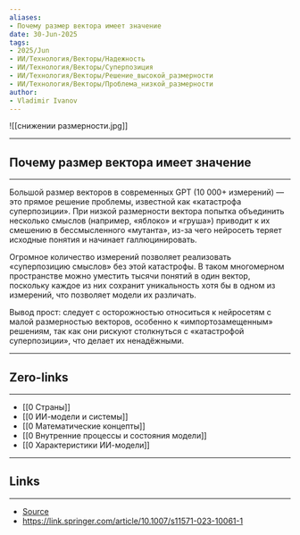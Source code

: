```yaml
---
aliases: 
- Почему размер вектора имеет значение 
date: 30-Jun-2025
tags:
- 2025/Jun
- ИИ/Технология/Векторы/Надежность
- ИИ/Технология/Векторы/Суперпозиция
- ИИ/Технология/Векторы/Решение_высокой_размерности
- ИИ/Технология/Векторы/Проблема_низкой_размерности
author:
- Vladimir Ivanov
---
```

![[снижении размерности.jpg]]

-----
##  Почему размер вектора имеет значение 
-----
Большой размер векторов в современных GPT (10 000+ измерений) — это прямое решение проблемы, известной как «катастрофа суперпозиции». При низкой размерности вектора попытка объединить несколько смыслов (например, «яблоко» и «груша») приводит к их смешению в бессмысленного «мутанта», из-за чего нейросеть теряет исходные понятия и начинает галлюцинировать.

Огромное количество измерений позволяет реализовать «суперпозицию смыслов» без этой катастрофы. В таком многомерном пространстве можно уместить тысячи понятий в один вектор, поскольку каждое из них сохранит уникальность хотя бы в одном из измерений, что позволяет модели их различать.

Вывод прост: следует с осторожностью относиться к нейросетям с малой размерностью векторов, особенно к «импортозамещенным» решениям, так как они рискуют столкнуться с «катастрофой суперпозиции», что делает их ненадёжными.

---
## Zero-links
---
- [[0 Страны]]
- [[0 ИИ-модели и системы]]
- [[0 Математические концепты]]
- [[0 Внутренние процессы и состояния модели]]
- [[0 Характеристики ИИ-модели]]

---
## Links
---
- [Source](https://t.me/turboproject/1752)
- https://link.springer.com/article/10.1007/s11571-023-10061-1